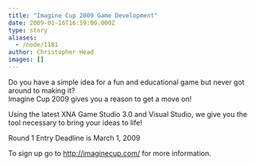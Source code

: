 ```yaml
---
title: "Imagine Cup 2009 Game Development"
date: 2009-01-16T16:59:00.000Z
type: story
aliases:
  - /node/1181
author: Christopher Head
images: []
---
```


<div class="field field-name-body field-type-text-with-summary field-label-hidden"><div class="field-items"><div class="field-item even"><p>Do you have a simple idea for a fun and educational game but never got around to making it?<br>
Imagine Cup 2009 gives you a reason to get a move on!</p>
<p>Using the latest XNA Game Studio 3.0 and Visual Studio, we give you the tool necessary to bring your ideas to life!</p>
<p>Round 1 Entry Deadline is March 1, 2009</p>
<p>To sign up go to <a href="http://imaginecup.com/">http://imaginecup.com/</a> for more information.</p>
</div></div></div>    <footer>
          </footer>
